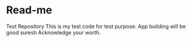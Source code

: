 # Read-me
Test Repository
This is my test code for test purpose.
App building will be good suresh
Acknowledge your worth.
